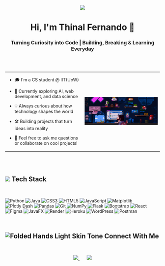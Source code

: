 <p align="center"><picture align="center"><img align="center" src = "https://github.com/7oSkaaa/7oSkaaa/blob/main/Images/about_me.gif?raw=true" width = 50px></picture></p>
<h1 align="center">Hi, I'm Thinal Fernando 👋</h1>
<h3 align="center">Turning Curiosity into Code | Building, Breaking & Learning Everyday</h3>
<br>
<br>

<table align="center">
<tr border="none">
<td width="50%" align="left">
  
- 🎓 I'm a CS student @ IIT(UoW)
  
- 📝 Currently exploring AI, web development, and data science
  
- 💡 Always curious about how technology shapes the world
  
- 🛠️ Building projects that turn ideas into reality
  
- 🤝 Feel free to ask me questions or collaborate on cool projects!  


</td>
<td width="50%" align="center">

  <img alt="GIF" src="https://raw.githubusercontent.com/mhardik003/mhardik003/main/gifs/mario.gif">

  
  </td>
</tr>
</table>
<br>
<br>

## <img src="https://media2.giphy.com/media/QssGEmpkyEOhBCb7e1/giphy.gif?cid=ecf05e47a0n3gi1bfqntqmob8g9aid1oyj2wr3ds3mg700bl&rid=giphy.gif" width ="25"><b> Tech Stack</b>
<br>

![Python](https://img.shields.io/badge/python-3670A0?style=for-the-badge&logo=python&logoColor=ffdd54)
![Java](https://img.shields.io/badge/java-%23ED8B00.svg?style=for-the-badge&logo=openjdk&logoColor=white)
![CSS3](https://img.shields.io/badge/css3-%231572B6.svg?style=for-the-badge&logo=css3&logoColor=white)
![HTML5](https://img.shields.io/badge/html5-%23E34F26.svg?style=for-the-badge&logo=html5&logoColor=white)
![JavaScript](https://img.shields.io/badge/javascript-%23323330.svg?style=for-the-badge&logo=javascript&logoColor=%23F7DF1E)
![Matplotlib](https://img.shields.io/badge/Matplotlib-%23ffffff.svg?style=for-the-badge&logo=Matplotlib&logoColor=black)
![Plotly Dash](https://img.shields.io/badge/plotly-3F4F75.svg?style=for-the-badge&logo=plotly&logoColor=white)
![Pandas](https://img.shields.io/badge/pandas-%23150458.svg?style=for-the-badge&logo=pandas&logoColor=white)
![Git](https://img.shields.io/badge/git-%23F05033.svg?style=for-the-badge&logo=git&logoColor=white)
![NumPy](https://img.shields.io/badge/numpy-%23013243.svg?style=for-the-badge&logo=numpy&logoColor=white)
![Flask](https://img.shields.io/badge/flask-%23000.svg?style=for-the-badge&logo=flask&logoColor=white)
![Bootstrap](https://img.shields.io/badge/bootstrap-%238511FA.svg?style=for-the-badge&logo=bootstrap&logoColor=white)
![React](https://img.shields.io/badge/react-%2320232a.svg?style=for-the-badge&logo=react&logoColor=%2361DAFB)
![Figma](https://img.shields.io/badge/figma-%23F24E1E.svg?style=for-the-badge&logo=figma&logoColor=white)
![JavaFX](https://img.shields.io/badge/javafx-%23FF0000.svg?style=for-the-badge&logo=javafx&logoColor=white)
![Render](https://img.shields.io/badge/Render-%46E3B7.svg?style=for-the-badge&logo=render&logoColor=white)
![Heroku](https://img.shields.io/badge/heroku-%23430098.svg?style=for-the-badge&logo=heroku&logoColor=white)
![WordPress](https://img.shields.io/badge/WordPress-%23117AC9.svg?style=for-the-badge&logo=WordPress&logoColor=white)
![Postman](https://img.shields.io/badge/Postman-FF6C37?style=for-the-badge&logo=postman&logoColor=white)

<br>

## <img src="https://raw.githubusercontent.com/Tarikul-Islam-Anik/Animated-Fluent-Emojis/master/Emojis/Hand%20gestures/Folded%20Hands%20Light%20Skin%20Tone.png" alt="Folded Hands Light Skin Tone" width="25" height="25" /><b> Connect With Me</b>

<br>

<p align="center">
  <a href="https://www.linkedin.com/in/thinal-fernando/">
    <img src="https://skillicons.dev/icons?i=linkedin" />
  </a> &nbsp; &nbsp; &nbsp;
   <a href="mailto:r.thinal.fernando@gmail.com">
    <img src="https://skillicons.dev/icons?i=gmail" />
  </a>
</p>

